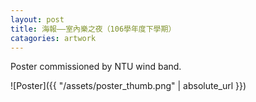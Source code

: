```yaml
---
layout: post
title: 海報——室內樂之夜（106學年度下學期）
catagories: artwork
---
```


Poster commissioned by NTU wind band.

![Poster]({{ "/assets/poster_thumb.png" | absolute_url }})
